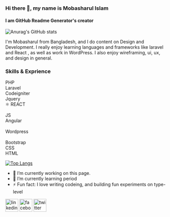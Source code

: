 ### Hi there 👋, my name is Mobasharul Islam
#### I am GitHub Readme Generator's creator
![Anurag's GitHub stats](https://github-readme-stats.vercel.app/api?username=mobashsarulislam26&show_icons=true&theme=cobalt)  

I'm Mobasharul from Bangladesh, and I do content on Design and Development. I really enjoy learning languages and frameworks like laravel and React , as well as work in WordPress. I also enjoy wireframing, ui, ux, and design in general.  

### Skills & Exprience  <br>  
PHP<br>
Laravel <br>
Codeigniter<br>
Jquery<br>
⚛ REACT<br>  
JS <br>
Angular<br>  
Wordpress <br>  
Bootstrap<br> 
CSS <br>
HTML <br>

[![Top Langs](https://github-readme-stats.vercel.app/api/top-langs/?username=anuraghazra&layout=compact)](https://github.com/anuraghazra/github-readme-stats)

- 🔭 I’m currently working on this page. 
- 🌱 I’m currently learning period  
- ⚡ Fun fact: I love writing codeing, and building fun experiments on type-level 


[<img src='https://cdn.jsdelivr.net/npm/simple-icons@3.0.1/icons/linkedin.svg' alt='linkedin' height='40'>](https://www.linkedin.com/in/mobasharul-islam/)  [<img src='https://cdn.jsdelivr.net/npm/simple-icons@3.0.1/icons/facebook.svg' alt='facebook' height='40'>](https://www.facebook.com/mobashsarul.islam)  [<img src='https://cdn.jsdelivr.net/npm/simple-icons@3.0.1/icons/twitter.svg' alt='twitter' height='40'>](https://twitter.com/MobasharulI) 



 







